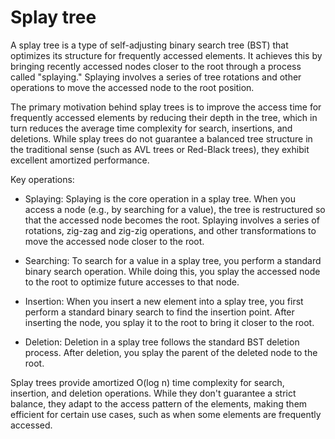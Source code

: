 # Splay tree

A splay tree is a type of self-adjusting binary search tree (BST) that optimizes its structure for frequently accessed elements. It achieves this by bringing recently accessed nodes closer to the root through a process called "splaying." Splaying involves a series of tree rotations and other operations to move the accessed node to the root position.

The primary motivation behind splay trees is to improve the access time for frequently accessed elements by reducing their depth in the tree, which in turn reduces the average time complexity for search, insertions, and deletions. While splay trees do not guarantee a balanced tree structure in the traditional sense (such as AVL trees or Red-Black trees), they exhibit excellent amortized performance.

Key operations:

* Splaying: Splaying is the core operation in a splay tree. When you access a node (e.g., by searching for a value), the tree is restructured so that the accessed node becomes the root. Splaying involves a series of rotations, zig-zag and zig-zig operations, and other transformations to move the accessed node closer to the root.

* Searching: To search for a value in a splay tree, you perform a standard binary search operation. While doing this, you splay the accessed node to the root to optimize future accesses to that node.

* Insertion: When you insert a new element into a splay tree, you first perform a standard binary search to find the insertion point. After inserting the node, you splay it to the root to bring it closer to the root.

* Deletion: Deletion in a splay tree follows the standard BST deletion process. After deletion, you splay the parent of the deleted node to the root.

Splay trees provide amortized O(log n) time complexity for search, insertion, and deletion operations. While they don't guarantee a strict balance, they adapt to the access pattern of the elements, making them efficient for certain use cases, such as when some elements are frequently accessed.
